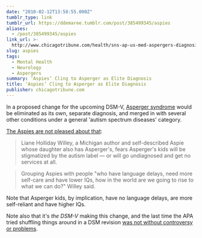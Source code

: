 ```yaml
---
date: "2010-02-12T13:58:55.000Z"
tumblr_type: link
tumblr_url: https://ddemaree.tumblr.com/post/385499345/aspies
aliases:
  - /post/385499345/aspies
link_url: >-
  http://www.chicagotribune.com/health/sns-ap-us-med-aspergers-diagnosis,0,322415.story
slug: aspies
tags:
  - Mental Health
  - Neurology
  - Aspergers
summary: ‘Aspies’ Cling to Asperger as Elite Diagnosis
title: ‘Aspies’ Cling to Asperger as Elite Diagnosis
publisher: chicagotribune.com
---
```


In a proposed change for the upcoming DSM-V, [Asperger syndrome](http://en.wikipedia.org/wiki/Asperger_syndrome) would be eliminated as its own, separate diagnosis, and merged in with several other conditions under a general 'autism spectrum diseases' category.

[The Aspies are not pleased about that](http://www.chicagotribune.com/health/sns-ap-us-med-aspergers-diagnosis,0,322415.story):

> Liane Holliday Willey, a Michigan author and self-described Aspie whose daughter also has Asperger's, fears Asperger's kids will be stigmatized by the autism label — or will go undiagnosed and get no services at all.

> Grouping Aspies with people "who have language delays, need more self-care and have lower IQs, how in the world are we going to rise to what we can do?" Willey said.

Note that Asperger kids, by implication, have no language delays, are more self-reliant and have higher IQs.

Note also that it's _the DSM-V_ making this change, and the last time the APA tried shuffling things around in a DSM revision [was not without controversy or problems](http://en.wikipedia.org/wiki/Diagnostic_and_Statistical_Manual_of_Mental_Disorders#Criticism).
